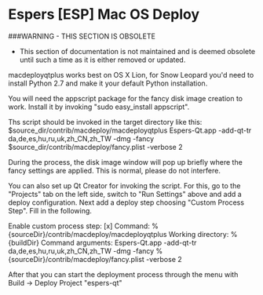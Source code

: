 Espers [ESP] Mac OS Deploy 
============================
###WARNING - THIS SECTION IS OBSOLETE
- This section of documentation is not maintained and is deemed obsolete until such a time as it is either removed or updated.


macdeployqtplus works best on OS X Lion, for Snow Leopard you'd need to install
Python 2.7 and make it your default Python installation.

You will need the appscript package for the fancy disk image creation to work.
Install it by invoking "sudo easy_install appscript".

Ths script should be invoked in the target directory like this:
$source_dir/contrib/macdeploy/macdeployqtplus Espers-Qt.app -add-qt-tr da,de,es,hu,ru,uk,zh_CN,zh_TW -dmg -fancy $source_dir/contrib/macdeploy/fancy.plist -verbose 2

During the process, the disk image window will pop up briefly where the fancy
settings are applied. This is normal, please do not interfere.

You can also set up Qt Creator for invoking the script. For this, go to the
"Projects" tab on the left side, switch to "Run Settings" above and add a
deploy configuration. Next add a deploy step choosing "Custom Process Step".
Fill in the following.

Enable custom process step: [x]
Command: %{sourceDir}/contrib/macdeploy/macdeployqtplus
Working directory: %{buildDir}
Command arguments: Espers-Qt.app -add-qt-tr da,de,es,hu,ru,uk,zh_CN,zh_TW -dmg -fancy %{sourceDir}/contrib/macdeploy/fancy.plist -verbose 2

After that you can start the deployment process through the menu with
Build -> Deploy Project "espers-qt"

